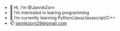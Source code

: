 - 👋 Hi, I’m @JannikZorn
- 👀 I’m interested in learing programming
- 🌱 I’m currently learning Python/Java/Javascript/C++
- 📫 jannikzorn29@gmail.com

<!---
JannikZorn/JannikZorn is a ✨ special ✨ repository because its `README.md` (this file) appears on your GitHub profile.
You can click the Preview link to take a look at your changes.
--->
